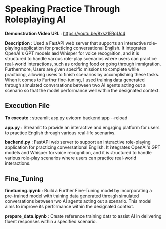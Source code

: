 # Speaking Practice Through Roleplaying AI
**Demonstration Video URL** :  https://youtu.be/8xsz1ERqUc4

**Description** : Used a FastAPI web server that supports an interactive role-playing application for practicing conversational English. It integrates OpenAI's GPT models and Whisper for voice recognition, and it is structured to handle various role-play scenarios where users can practice real-world interactions, such as ordering food or going through immigration.
Furthermore, Users are given specific missions to complete while practicing, allowing users to finish scenarios by accomplishing these tasks. When it comes to Further fine-tuning, I used training data generated through simulated conversations between two AI agents acting out a scenario so that the model performance well within the designated context.

## Execution File
**To execute** : streamlit app.py
  		    uvicorn backend:app --reload
		    
**app.py** : Streamlit to provide an interactive and engaging platform for users to practice English through various real-life scenarios. 

**backend.py** : FastAPI web server to support an interactive role-playing application for practicing conversational English. It integrates OpenAI's GPT models and Whisper for voice recognition, and it is structured to handle various role-play scenarios where users can practice real-world interactions.

## Fine_Tuning
**finetuning.ipynb** :  Build a Further Fine-Tuning model by incorporating a pre-trained model with training data generated through simulated conversations between two AI agents acting out a scenario. This model aims to improve its performance within the designated context.

 **prepare_data.ipynb** : Create reference training data to assist AI in delivering fluent responses within a specified scenario.
 
